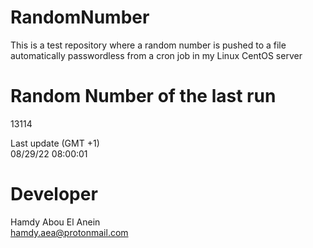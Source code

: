 # RandomNumber    
This is a test repository where a random number is pushed to a file automatically passwordless from a cron job in my Linux CentOS server    
# Random Number of the last run   
13114
      
Last update (GMT +1)    
08/29/22 08:00:01
# Developer    
Hamdy Abou El Anein   
hamdy.aea@protonmail.com

